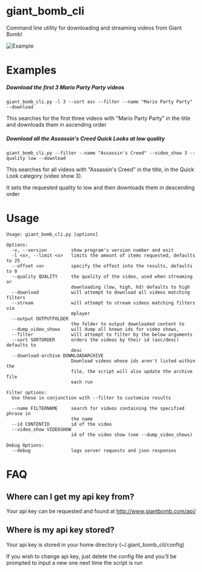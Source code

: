 # giant_bomb_cli
Command line utility for downloading and streaming videos from Giant Bomb!

![Example](http://i.imgur.com/IEeJ75N.gif)

# Examples

##### Download the first 3 Mario Party Party videos
```
giant_bomb_cli.py -l 3 --sort asc --filter --name "Mario Party Party" --download
```
This searches for the first three videos with "Mario Party Party" in the title and downloads them in ascending order

##### Download all the Assassin's Creed Quick Looks at low quality
```
giant_bomb_cli.py --filter --name "Assassin's Creed" --video_show 3 --quality low --download
```
This searches for all videos with "Assassin's Creed" in the title, in the Quick Look category (video show 3).

It sets the requested quality to low and then downloads them in descending order

# Usage
```
Usage: giant_bomb_cli.py [options]

Options:
  -v, --version         show program's version number and exit
  -l <x>, --limit <x>   limits the amount of items requested, defaults to 25
  --offset <x>          specify the offest into the results, defaults to 0
  --quality QUALITY     the quality of the video, used when streaming or
                        downloading (low, high, hd) defaults to high
  --download            will attempt to download all videos matching filters
  --stream              will attempt to stream videos matching filters via
                        mplayer
  --output OUTPUTFOLDER
                        the folder to output downloaded content to
  --dump_video_shows    will dump all known ids for video shows,
  --filter              will attempt to filter by the below arguments
  --sort SORTORDER      orders the videos by their id (asc/desc) defaults to
                        desc
  --download-archive DOWNLOADARCHIVE
                        Download videos whose ids aren't listed within the
                        file, the script will also update the archive file
                        each run

Filter options:
  Use these in conjunction with --filter to customise results

  --name FILTERNAME     search for videos containing the specified phrase in
                        the name
  --id CONTENTID        id of the video
  --video_show VIDEOSHOW
                        id of the video show (see --dump_video_shows)

Debug Options:
  --debug               logs server requests and json responses
```


# FAQ

## Where can I get my api key from?
Your api key can be requested and found at http://www.giantbomb.com/api/

## Where is my api key stored?
Your api key is stored in your home directory (~/.giant_bomb_cli/config)

If you wish to change api key, just delete the config file and you'll be prompted to input a new one next time the script is run

